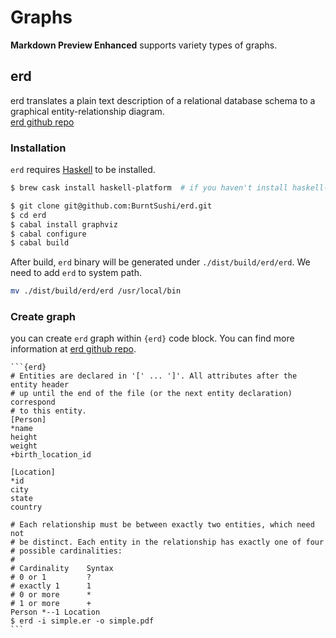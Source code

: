 # Graphs
**Markdown Preview Enhanced** supports variety types of graphs.

## erd   
erd translates a plain text description of a relational database schema to a graphical entity-relationship diagram.  
[erd github repo](https://github.com/BurntSushi/erd)  

### Installation  
`erd` requires [Haskell](https://www.haskell.org/platform/) to be installed.  
```sh
$ brew cask install haskell-platform  # if you haven't install haskell-platform and you are using macOS  

$ git clone git@github.com:BurntSushi/erd.git
$ cd erd
$ cabal install graphviz
$ cabal configure
$ cabal build
```  

After build, `erd` binary will be generated under `./dist/build/erd/erd`. We need to add `erd` to system path.

```sh
mv ./dist/build/erd/erd /usr/local/bin
```

### Create graph
you can create `erd` graph within `{erd}` code block. You can find more information at [erd github repo](https://github.com/BurntSushi/erd).  

    ```{erd}
    # Entities are declared in '[' ... ']'. All attributes after the entity header
    # up until the end of the file (or the next entity declaration) correspond
    # to this entity.
    [Person]
    *name
    height
    weight
    +birth_location_id

    [Location]
    *id
    city
    state
    country

    # Each relationship must be between exactly two entities, which need not
    # be distinct. Each entity in the relationship has exactly one of four
    # possible cardinalities:
    #
    # Cardinality    Syntax
    # 0 or 1         ?
    # exactly 1      1
    # 0 or more      *
    # 1 or more      +
    Person *--1 Location
    $ erd -i simple.er -o simple.pdf
    ```


